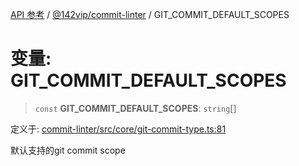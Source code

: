 [API 参考](../wiki/Home) / [@142vip/commit-linter](../wiki/@142vip.commit-linter) / GIT\_COMMIT\_DEFAULT\_SCOPES

# 变量: GIT\_COMMIT\_DEFAULT\_SCOPES

> `const` **GIT\_COMMIT\_DEFAULT\_SCOPES**: `string`[]

定义于: [commit-linter/src/core/git-commit-type.ts:81](https://github.com/142vip/core-x/blob/25cf658819688f02293d600e7003b5877a2f9489/packages/commit-linter/src/core/git-commit-type.ts#L81)

默认支持的git commit scope
